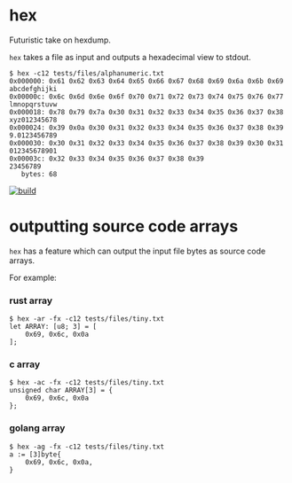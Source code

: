 # hex
Futuristic take on hexdump.

`hex` takes a file as input and outputs a hexadecimal view to stdout.

```
$ hex -c12 tests/files/alphanumeric.txt
0x000000: 0x61 0x62 0x63 0x64 0x65 0x66 0x67 0x68 0x69 0x6a 0x6b 0x69 abcdefghijki
0x00000c: 0x6c 0x6d 0x6e 0x6f 0x70 0x71 0x72 0x73 0x74 0x75 0x76 0x77 lmnopqrstuvw
0x000018: 0x78 0x79 0x7a 0x30 0x31 0x32 0x33 0x34 0x35 0x36 0x37 0x38 xyz012345678
0x000024: 0x39 0x0a 0x30 0x31 0x32 0x33 0x34 0x35 0x36 0x37 0x38 0x39 9.0123456789
0x000030: 0x30 0x31 0x32 0x33 0x34 0x35 0x36 0x37 0x38 0x39 0x30 0x31 012345678901
0x00003c: 0x32 0x33 0x34 0x35 0x36 0x37 0x38 0x39                     23456789
   bytes: 68
```

[![build](https://travis-ci.org/sitkevij/hex.svg?branch=master)](https://travis-ci.org/sitkevij/hex)

# outputting source code arrays

`hex` has a feature which can output the input file bytes as source code arrays. 

For example:

### rust array
```
$ hex -ar -fx -c12 tests/files/tiny.txt
let ARRAY: [u8; 3] = [
    0x69, 0x6c, 0x0a
];
```

### c array
```
$ hex -ac -fx -c12 tests/files/tiny.txt
unsigned char ARRAY[3] = {
    0x69, 0x6c, 0x0a
};
```

### golang array
```
$ hex -ag -fx -c12 tests/files/tiny.txt
a := [3]byte{
    0x69, 0x6c, 0x0a,
}
```